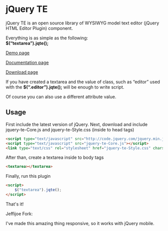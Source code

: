 ﻿jQuery TE
=========

jQuery TE is an open source library of WYSIWYG model text editor (jQuery HTML
Editor Plugin) component.

Everything is as simple as the following:  
**$(“textarea”).jqte();**

[Demo page][]

[Documentation page][]

[Download page][]

  [Demo page]: http://jqueryte.com/demos
  [Documentation page]: http://jqueryte.com/documentation
  [Download page]: http://jqueryte.com/download

If you have created a textarea and the value of class, such as “editor”
used with the **$(“.editor”).jqte();** will be enough to write script.

Of course you can also use a different attribute value.

Usage
-----

First include the latest version of jQuery. Next, download and include jquery-te-Core.js and jquery-te-Style.css (inside to head tags)

``` html
<script type="text/javascript" src="http://code.jquery.com/jquery.min.js"></script>
<script type="text/javascript" src="jquery-te-Core.js"></script>
<link type="text/css" rel="stylesheet" href="jquery-te-Style.css" charset="utf-8" />
```

After than, create a textarea inside to body tags

``` html
<textarea></textarea>
```

Finally, run this plugin
``` html
<script>
	$("textarea").jqte();
</script>
```

That's it!

Jeffijoe Fork:

I've made this amazing thing responsive, so it works with jQuery mobile.